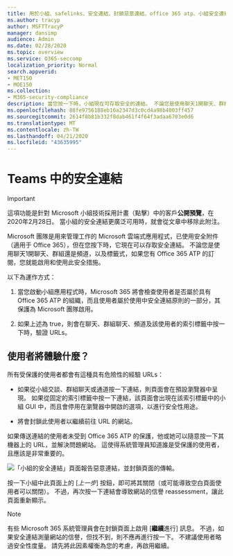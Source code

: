 ```yaml
---
title: 用於小組、safelinks、安全連結、封鎖惡意連結、office 365 atp、小組安全連結的 ATP 安全連結，讓使用者無法按一下 [不良連結]，惡意連結
ms.author: tracyp
author: MSFTTracyP
manager: dansimp
audience: Admin
ms.date: 02/28/2020
ms.topic: overview
ms.service: O365-seccomp
localization_priority: Normal
search.appverid:
- MET150
- MOE150
ms.collection:
- M365-security-compliance
description: 當您按一下時，小組現在可存取安全的連結。 不論您是使用聊天1開聊天、群組還是頻道，以及標籤式，如果您有 Office 365 ATP 的訂閱，您就能夠啟用和使用此安全功能。
ms.openlocfilehash: 88fe9756188eb16a2347d3c0cd4a98b4003ff457
ms.sourcegitcommit: 2614f8b81b332f8dab461f4f64f3adaa6703e0d6
ms.translationtype: MT
ms.contentlocale: zh-TW
ms.lasthandoff: 04/21/2020
ms.locfileid: "43635995"
---
```

<!--06/21/2019-->

# <a name="safe-links-in-teams"></a>Teams 中的安全連結

> [!IMPORTANT]
> 這項功能是針對 Microsoft 小組技術採用計畫（點擊）中的客戶**公開預覽**，在2020年2月28日。 當小組的安全連結更廣泛可用時，就會從文章中移除此附注。

Microsoft 團隊是用來管理工作的 Microsoft 雲端式應用程式，已使用安全附件（適用于 Office 365），但在您按下時，它現在可以存取安全連結。 不論您是使用聊天1開聊天、群組還是頻道，以及標籤式，如果您有 Office 365 ATP 的訂閱，您就能啟用和使用此安全措施。

以下為運作方式： 

1. 當您啟動小組應用程式時，Microsoft 365 將會檢查使用者是否屬於具有 Office 365 ATP 的組織，而且使用者屬於使用中安全連結原則的一部分，其保護為 Microsoft 團隊啟用。

2. 如果上述為 true，則會在聊天、群組聊天、頻道及該使用者的索引標籤中按一下時，驗證 URLs。
 
## <a name="what-will-users-experience"></a>使用者將體驗什麼？ 

所有受保護的使用者都會有這種具有危險性的經驗 URLs： 

- 如果從小組交談、群組聊天或通道按一下連結，則頁面會在預設瀏覽器中呈現。 如果從固定的索引標籤中按一下連結，該頁面會出現在該索引標籤中的小組 GUI 中，而且會停用在瀏覽器中開啟的選項，以進行安全性用途。

- 將會封鎖此使用者以繼續前往 URL 的網站。

如果傳送連結的使用者未受到 Office 365 ATP 的保護，他或她可以隨意按一下其機器上的 URL，並解決問題網站。 這使得系統管理員知道誰是受保護的使用者，且應該是非常重要的。

![「小組的安全連結」頁面報告惡意連結，並封鎖頁面的傳輸。](/microsoft-365/media/TP_SafelinksForTeams_Malicious.png)

按一下小組中此頁面上的 [*上一步*] 按鈕，即可將其關閉（或可能導致空白頁面使用者可以關閉）。 不過，再次按一下連結會導致網站的信譽 reassessment，讓此頁面重新顯示。

> [!NOTE]
>有些 Microsoft 365 系統管理員會在封鎖頁面上啟用 [**繼續**進行] 訊息。 不過，如果安全連結測量網站的信譽，但找不到，則不應再進行按一下。 不建議使用者略過安全性度量。 請先將此因素權衡為您的考慮，再啟用繼續。 

